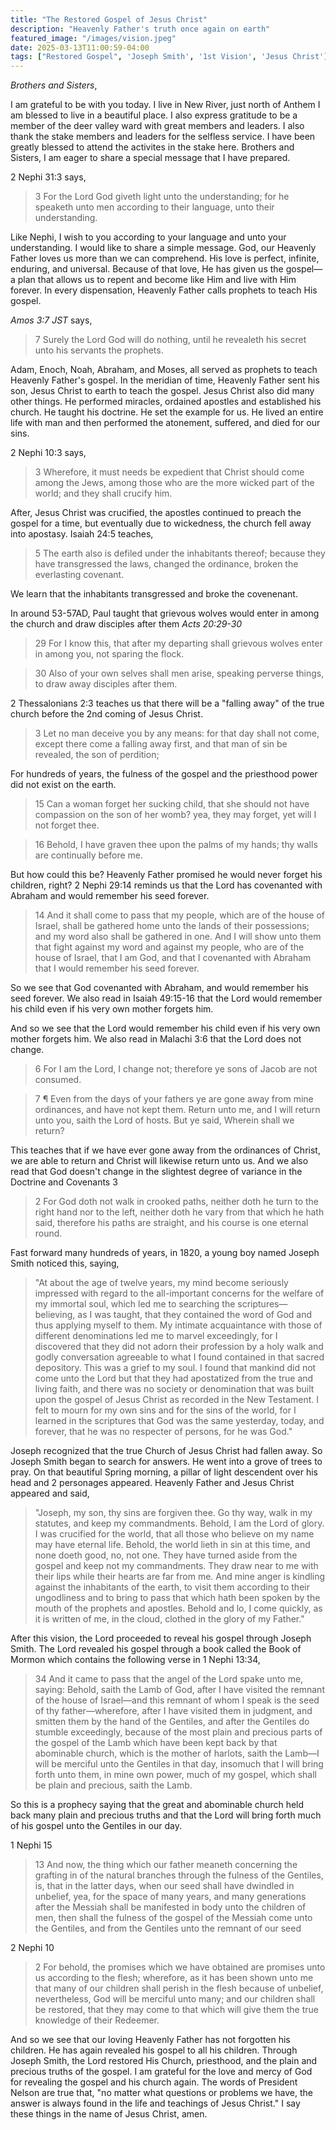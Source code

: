 ```yaml
---
title: "The Restored Gospel of Jesus Christ"
description: "Heavenly Father's truth once again on earth"
featured_image: "/images/vision.jpeg"
date: 2025-03-13T11:00:59-04:00
tags: ["Restored Gospel", 'Joseph Smith', '1st Vision', 'Jesus Christ']
---
```


*Brothers and Sisters*,

I am grateful to be with you today. I live in New River, just north of Anthem I am blessed to live in a beautiful place. I also express gratitude to be a member of the deer valley ward with great members and leaders. I also thank the stake members and leaders for the selfless service. I have been greatly blessed to attend the activites in the stake here. Brothers and Sisters, I am eager to share a special message that I have prepared. 

2 Nephi 31:3 says,

> 3 For the Lord God giveth light unto the understanding; for he speaketh unto men according to their language, unto their understanding.

Like Nephi, I wish to you according to your language and unto your understanding. I would like to share a simple message. God, our Heavenly Father loves us more than we can comprehend. His love is perfect, infinite, enduring, and universal. Because of that love, He has given us the gospel—a plan that allows us to repent and become like Him and live with Him forever. In every dispensation, Heavenly Father calls prophets to teach His gospel.

*Amos 3:7 JST* says,

> 7 Surely the Lord God will do nothing, until he revealeth his secret unto his servants the prophets.

Adam, Enoch, Noah, Abraham, and Moses, all served as prophets to teach Heavenly Father's gospel. In the meridian of time, Heavenly Father sent his son, Jesus Christ to earth to teach the gospel. Jesus Christ also did many other things. He performed miracles, ordained apostles and established his church. He taught his doctrine. He set the example for us. He lived an entire life with man and then performed the atonement, suffered, and died for our sins. 

2 Nephi 10:3 says,

> 3 Wherefore, it must needs be expedient that Christ should come among the Jews, among those who are the more wicked part of the world; and they shall crucify him.

After, Jesus Christ was crucified, the apostles continued to preach the gospel for a time, but eventually due to wickedness, the church fell away into apostasy. Isaiah 24:5 teaches,

> 5 The earth also is defiled under the inhabitants thereof; because they have transgressed the laws, changed the ordinance, broken the everlasting covenant.

We learn that the inhabitants transgressed and broke the covenenant.

In around 53-57AD, Paul taught that grievous wolves would enter in among the church and draw disciples after them *Acts 20:29-30*

> 29 For I know this, that after my departing shall grievous wolves enter in among you, not sparing the flock.

> 30 Also of your own selves shall men arise, speaking perverse things, to draw away disciples after them.

2 Thessalonians 2:3 teaches us that there will be a "falling away" of the true church before the 2nd coming of Jesus Christ.

> 3 Let no man deceive you by any means: for that day shall not come, except there come a falling away first, and that man of sin be revealed, the son of perdition;

For hundreds of years, the fulness of the gospel and the priesthood power did not exist on the earth.

> 15 Can a woman forget her sucking child, that she should not have compassion on the son of her womb? yea, they may forget, yet will I not forget thee.

> 16 Behold, I have graven thee upon the palms of my hands; thy walls are continually before me.

But how could this be? Heavenly Father promised he would never forget his children, right? 2 Nephi 29:14 reminds us that the Lord has covenanted with Abraham and would remember his seed forever.

> 14 And it shall come to pass that my people, which are of the house of Israel, shall be gathered home unto the lands of their possessions; and my word also shall be gathered in one. And I will show unto them that fight against my word and against my people, who are of the house of Israel, that I am God, and that I covenanted with Abraham that I would remember his seed forever.

So we see that God covenanted with Abraham, and would remember his seed forever. We also read in Isaiah 49:15-16 that the Lord would remember his child even if his very own mother forgets him.

And so we see that the Lord would remember his child even if his very own mother forgets him. We also read in Malachi 3:6 that the Lord does not change.

> 6 For I am the Lord, I change not; therefore ye sons of Jacob are not consumed.

> 7 ¶ Even from the days of your fathers ye are gone away from mine ordinances, and have not kept them. Return unto me, and I will return unto you, saith the Lord of hosts. But ye said, Wherein shall we return?

This teaches that if we have ever gone away from the ordinances of Christ, we are able to return and Christ will likewise return unto us. And we also read that God doesn't change in the slightest degree of variance in the Doctrine and Covenants 3

> 2 For God doth not walk in crooked paths, neither doth he turn to the right hand nor to the left, neither doth he vary from that which he hath said, therefore his paths are straight, and his course is one eternal round.

Fast forward many hundreds of years, in 1820, a young boy named Joseph Smith noticed this, saying,

> "At about the age of twelve years, my mind become seriously impressed with regard to the all-important concerns for the welfare of my immortal soul, which led me to searching the scriptures—believing, as I was taught, that they contained the word of God and thus applying myself to them. My intimate acquaintance with those of different denominations led me to marvel exceedingly, for I discovered that they did not adorn their profession by a holy walk and godly conversation agreeable to what I found contained in that sacred depository. This was a grief to my soul. I found that mankind did not come unto the Lord but that they had apostatized from the true and living faith, and there was no society or denomination that was built upon the gospel of Jesus Christ as recorded in the New Testament. I felt to mourn for my own sins and for the sins of the world, for I learned in the scriptures that God was the same yesterday, today, and forever, that he was no respecter of persons, for he was God."

Joseph recognized that the true Church of Jesus Christ had fallen away. So Joseph Smith began to search for answers. He went into a grove of trees to pray. On that beautiful Spring morning, a pillar of light descendent over his head and 2 personages appeared. Heavenly Father and Jesus Christ appeared and said,

> "Joseph, my son, thy sins are forgiven thee. Go thy way, walk in my statutes, and keep my commandments. Behold, I am the Lord of glory. I was crucified for the world, that all those who believe on my name may have eternal life. Behold, the world lieth in sin at this time, and none doeth good, no, not one. They have turned aside from the gospel and keep not my commandments. They draw near to me with their lips while their hearts are far from me. And mine anger is kindling against the inhabitants of the earth, to visit them according to their ungodliness and to bring to pass that which hath been spoken by the mouth of the prophets and apostles. Behold and lo, I come quickly, as it is written of me, in the cloud, clothed in the glory of my Father."

After this vision, the Lord proceeded to reveal his gospel through Joseph Smith. The Lord revealed his gospel through a book called the Book of Mormon which contains the following verse in 1 Nephi 13:34,

> 34 And it came to pass that the angel of the Lord spake unto me, saying: Behold, saith the Lamb of God, after I have visited the remnant of the house of Israel—and this remnant of whom I speak is the seed of thy father—wherefore, after I have visited them in judgment, and smitten them by the hand of the Gentiles, and after the Gentiles do stumble exceedingly, because of the most plain and precious parts of the gospel of the Lamb which have been kept back by that abominable church, which is the mother of harlots, saith the Lamb—I will be merciful unto the Gentiles in that day, insomuch that I will bring forth unto them, in mine own power, much of my gospel, which shall be plain and precious, saith the Lamb.

So this is a prophecy saying that the great and abominable church held back many plain and precious truths and that the Lord will bring forth much of his gospel unto the Gentiles in our day.

1 Nephi 15

> 13 And now, the thing which our father meaneth concerning the grafting in of the natural branches through the fulness of the Gentiles, is, that in the latter days, when our seed shall have dwindled in unbelief, yea, for the space of many years, and many generations after the Messiah shall be manifested in body unto the children of men, then shall the fulness of the gospel of the Messiah come unto the Gentiles, and from the Gentiles unto the remnant of our seed

2 Nephi 10

> 2 For behold, the promises which we have obtained are promises unto us according to the flesh; wherefore, as it has been shown unto me that many of our children shall perish in the flesh because of unbelief, nevertheless, God will be merciful unto many; and our children shall be restored, that they may come to that which will give them the true knowledge of their Redeemer.

And so we see that our loving Heavenly Father has not forgotten his children. He has again revealed his gospel to all his children. Through Joseph Smith, the Lord restored His Church, priesthood, and the plain and precious truths of the gospel. I am grateful for the love and mercy of God for revealing the gospel and his church again. The words of President Nelson are true that, "no matter what questions or problems we have, the answer is always found in the life and teachings of Jesus Christ." I say these things in the name of Jesus Christ, amen. 

<!-- ![tree](/images/posts/vision.png) -->

<!-- One of the things that Heavenly Father told Joseph Smith to do was translate the Book of Mormon from the gold plates that had been put into the earth hundreds of years ago by the Prophet Moroni. Joseph Smith then translated the gold plates, and now we have 

<!-- In His infinite mercy, our Heavenly Father prepared the way for the gospel to be restored in its fullness. This restoration began with a young man named Joseph Smith. . Joseph Smith served as an instrument in the Lord’s hands, and through him, the heavens were opened once more. -->

<!-- Ephesians 4:11-12 reminds us that Jesus Christ called apostles, prophets, evangelists, pastors, and teachers as part of proper establishment of his church. -->

<!-- > 11 And he gave some, apostles; and some, prophets; and some, evangelists; and some, pastors and teachers; -->

<!-- > 12 For the perfecting of the saints, for the work of the ministry, for the edifying of the body of Christ: -->
<!-- Ephesians 4:11-12 remind us that Jesus Christ called apostles, prophets, evangelists, pastors, and teachers as part of proper establishment of his church. -->

<!-- > 11 And he gave some, apostles; and some, prophets; and some, evangelists; and some, pastors and teachers; -->
